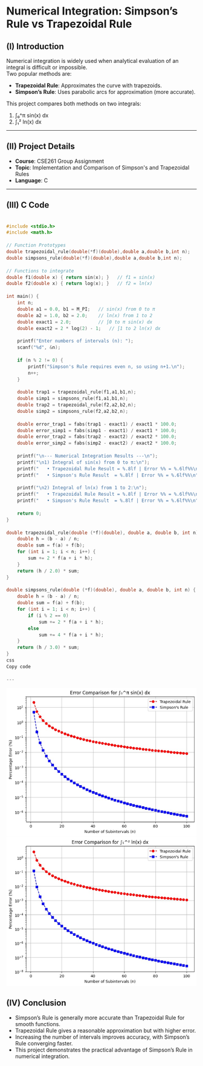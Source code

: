 # Numerical Integration: Simpson’s Rule vs Trapezoidal Rule

## (I) Introduction
Numerical integration is widely used when analytical evaluation of an integral is difficult or impossible.  
Two popular methods are:
- **Trapezoidal Rule**: Approximates the curve with trapezoids.
- **Simpson’s Rule**: Uses parabolic arcs for approximation (more accurate).

This project compares both methods on two integrals:
1. ∫₀^π sin(x) dx  
2. ∫₁² ln(x) dx  

---

## (II) Project Details
- **Course**: CSE261 Group Assignment  
- **Topic**: Implementation and Comparison of Simpson's and Trapezoidal Rules  
- **Language**: C  

---
## (III) C Code
```c

#include <stdio.h>
#include <math.h>

// Function Prototypes
double trapezoidal_rule(double(*f)(double),double a,double b,int n);
double simpsons_rule(double(*f)(double),double a,double b,int n);

// Functions to integrate
double f1(double x) { return sin(x); }   // f1 = sin(x)
double f2(double x) { return log(x); }   // f2 = ln(x)

int main() {
    int n;
    double a1 = 0.0, b1 = M_PI;   // sin(x) from 0 to π
    double a2 = 1.0, b2 = 2.0;    // ln(x) from 1 to 2
    double exact1 = 2.0;          // ∫0 to π sin(x) dx
    double exact2 = 2 * log(2) - 1;   // ∫1 to 2 ln(x) dx

    printf("Enter numbers of intervals (n): ");
    scanf("%d", &n);

    if (n % 2 != 0) {
        printf("Simpson's Rule requires even n, so using n+1.\n");
        n++;
    }

    double trap1 = trapezoidal_rule(f1,a1,b1,n);
    double simp1 = simpsons_rule(f1,a1,b1,n);
    double trap2 = trapezoidal_rule(f2,a2,b2,n);
    double simp2 = simpsons_rule(f2,a2,b2,n);

    double error_trap1 = fabs(trap1 - exact1) / exact1 * 100.0;
    double error_simp1 = fabs(simp1 - exact1) / exact1 * 100.0;
    double error_trap2 = fabs(trap2 - exact2) / exact2 * 100.0;
    double error_simp2 = fabs(simp2 - exact2) / exact2 * 100.0;

    printf("\n--- Numerical Integration Results ---\n");
    printf("\n1) Integral of sin(x) from 0 to π:\n");
    printf("   • Trapezoidal Rule Result = %.8lf | Error %% = %.6lf%%\n", trap1, error_trap1);
    printf("   • Simpson's Rule Result  = %.8lf | Error %% = %.6lf%%\n", simp1, error_simp1);

    printf("\n2) Integral of ln(x) from 1 to 2:\n");
    printf("   • Trapezoidal Rule Result = %.8lf | Error %% = %.6lf%%\n", trap2, error_trap2);
    printf("   • Simpson's Rule Result  = %.8lf | Error %% = %.6lf%%\n", simp2, error_simp2);

    return 0;
}

double trapezoidal_rule(double (*f)(double), double a, double b, int n) {
    double h = (b - a) / n;
    double sum = f(a) + f(b);
    for (int i = 1; i < n; i++) {
        sum += 2 * f(a + i * h);
    }
    return (h / 2.0) * sum;
}

double simpsons_rule(double (*f)(double), double a, double b, int n) {
    double h = (b - a) / n;
    double sum = f(a) + f(b);
    for (int i = 1; i < n; i++) {
        if (i % 2 == 0)
            sum += 2 * f(a + i * h);
        else
            sum += 4 * f(a + i * h);
    }
    return (h / 3.0) * sum;
}
css
Copy code

---
```
![fdf](compare.jpg)
![fdf](compare2.jpg)

## (IV) Conclusion

- Simpson’s Rule is generally more accurate than Trapezoidal Rule for smooth functions.
- Trapezoidal Rule gives a reasonable approximation but with higher error.
- Increasing the number of intervals improves accuracy, with Simpson’s Rule converging faster.
- This project demonstrates the practical advantage of Simpson’s Rule in numerical integration.
